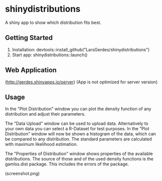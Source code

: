 # shinydistributions
A shiny app to show which distribution fits best.

## Getting Started
1. Installation: devtools::install_github("LarsGerdes/shinydistributions")
2. Start app: shinydistributions::launch()

## Web Application
(http://gerdes.shinyapps.io/server) (App is not optimized for server version)

## Usage
In the "Plot Distribution" window you can plot the density function of any distribution and adjust their parameters.  

The "Data Upload" window can be used to upload data. Alternatively to your own data you can select a R-Dataset for test purposes. In the "Plot Distribution" window will now be shown a histogram of the data, which can be compared to any distribution. The standard parameters are calculated with maximum likelihood estimation.  

The "Properties of Distribution" window shows properties of the available distributions. The source of those and of the used density functions is the gamlss.dist package. This includes the errors of the package.  

(screenshot.png)
